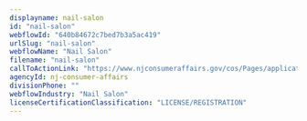 ```yaml
---
displayname: nail-salon
id: "nail-salon"
webflowId: "640b84672c7bed7b3a5ac419"
urlSlug: "nail-salon"
webflowName: "Nail Salon"
filename: "nail-salon"
callToActionLink: "https://www.njconsumeraffairs.gov/cos/Pages/applications.aspx"
agencyId: nj-consumer-affairs
divisionPhone: ""
webflowIndustry: "Nail Salon"
licenseCertificationClassification: "LICENSE/REGISTRATION"
---
```

